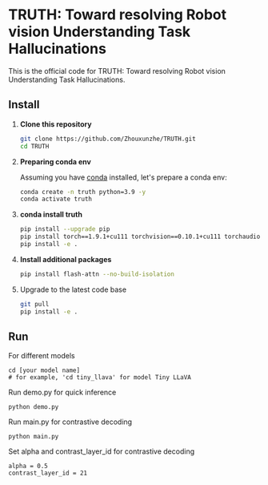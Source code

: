 # TRUTH: Toward resolving Robot vision Understanding Task Hallucinations
This is the official code for TRUTH: Toward resolving Robot vision Understanding Task Hallucinations.

## Install

1. **Clone this repository**

   ```bash
   git clone https://github.com/Zhouxunzhe/TRUTH.git
   cd TRUTH
   ```

2. **Preparing conda env**

   Assuming you have [conda](https://docs.conda.io/projects/conda/en/latest/user-guide/install/) installed, let's prepare a conda env:

   ```bash
   conda create -n truth python=3.9 -y
   conda activate truth
   ```

3. **conda install truth**

   ```bash
   pip install --upgrade pip
   pip install torch==1.9.1+cu111 torchvision==0.10.1+cu111 torchaudio==0.9.1 -f https://download.pytorch.org/whl/torch_stable.html
   pip install -e .
   ```

4. **Install additional packages**

   ```bash
   pip install flash-attn --no-build-isolation
   ```

5. Upgrade to the latest code base

   ```bash
   git pull
   pip install -e .
   ```

## Run

For different models

```
cd [your model name]
# for example, 'cd tiny_llava' for model Tiny LLaVA
```

Run demo.py for quick inference

```
python demo.py
```

Run main.py for contrastive decoding

```
python main.py
```

Set alpha and contrast_layer_id for contrastive decoding

```
alpha = 0.5
contrast_layer_id = 21
```

